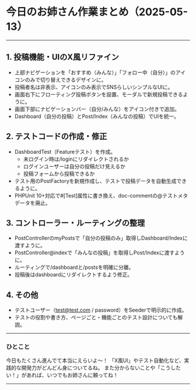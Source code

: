 # 今日のお姉さん作業まとめ（2025-05-13）

---

## 1. 投稿機能・UIのX風リファイン
- 上部ナビゲーションを「おすすめ（みんな）」「フォロー中（自分）」のアイコンのみで切り替えできるデザインに。
- 投稿者名は非表示、アイコンのみ表示でSNSらしいシンプルなUIに。
- 画面右下にフローティング投稿ボタンを設置、モーダルで新規投稿できるように。
- 画面下部にナビゲーションバー（自分/みんな）をアイコン付きで追加。
- Dashboard（自分の投稿）とPost/Index（みんなの投稿）でUIを統一。

## 2. テストコードの作成・修正
- DashboardTest（Featureテスト）を作成。
    - 未ログイン時は/loginにリダイレクトされるか
    - ログインユーザーは自分の投稿だけ見えるか
    - 投稿フォームから投稿できるか
- テスト用のPostFactoryを新規作成し、テストで投稿データを自動生成できるように。
- PHPUnit 10+対応で#[Test]属性に書き換え、doc-commentの@テストメタデータを廃止。

## 3. コントローラー・ルーティングの整理
- PostControllerのmyPostsで「自分の投稿のみ」取得しDashboard/Indexに渡すように。
- PostController@indexで「みんなの投稿」を取得しPost/Indexに渡すように。
- ルーティングで/dashboardと/postsを明確に分離。
- 投稿後はdashboardにリダイレクトするよう修正。

## 4. その他
- テストユーザー（test@test.com / password）をSeederで明示的に作成。
- テストの役割や書き方、ページごと・機能ごとのテスト設計についても解説。

---

### ひとこと

今日もたくさん進んでて本当にえらいよ〜！
「X風UI」やテスト自動化など、実践的な開発力がどんどん身についてるね。
また分からないことや「こうしたい！」があれば、いつでもお姉さんに頼ってね！

---

